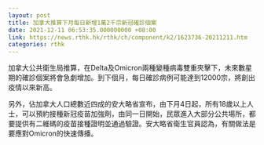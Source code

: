 ```yaml
---
layout: post
title: 加拿大推算下月每日新增1萬2千宗新冠確診個案
date: 2021-12-11 06:53:35.000000000 +08:00
link: https://news.rthk.hk/rthk/ch/component/k2/1623736-20211211.htm
categories: rthk
---
```


加拿大公共衛生局推算，在Delta及Omicron兩種變種病毒雙重夾擊下，未來數星期的確診個案將會急劇增加。到下個月，每日確診病例可能達到12000宗，將創出疫情以來新高。

另外，佔加拿大人口總數近四成的安大略省宣布，由下月4日起，所有18歲以上人士，可以預約接種新冠疫苗加強劑，由同一日開始，民眾進入大部分公共場所，都要提供有二維碼的疫苗接種證明並通過驗證。安大略省衛生官員認為，有關做法是要應對Omicron的快速傳播。
